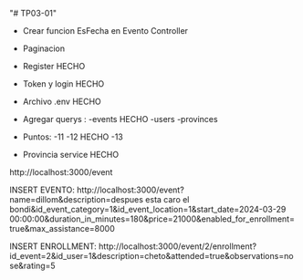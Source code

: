 "# TP03-01" 

- Crear funcion EsFecha en Evento Controller

- Paginacion 

- Register HECHO

- Token y login HECHO 

- Archivo .env HECHO

- Agregar querys :
    -events HECHO
    -users 
    -provinces

- Puntos:
    -11 
    -12 HECHO
    -13

- Provincia service HECHO

http://localhost:3000/event

INSERT EVENTO: http://localhost:3000/event?name=dillom&description=despues esta caro el bondi&id_event_category=1&id_event_location=1&start_date=2024-03-29 00:00:00&duration_in_minutes=180&price=21000&enabled_for_enrollment=true&max_assistance=8000

INSERT ENROLLMENT: http://localhost:3000/event/2/enrollment?id_event=2&id_user=1&description=cheto&attended=true&observations=nose&rating=5

